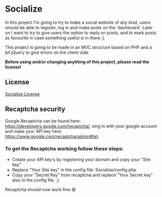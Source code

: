 # Socialize

In this project I'm going to try to make a social website of any kind, users should be able to register,
log in and make posts on the 'dashboard'. Later on I want to try to give users the option to reply on posts,
and to mark posts as favourite in case something useful is in there ;).

This project is going to be made in an MVC structure based on PHP and a bit jQuery to give errors on the client-side.

**Before using and/or changing anything of this project, please read the license!**

## License
[Socialize License](LICENSE)

## Recaptcha security
Google Recaptcha can be found here: https://developers.google.com/recaptcha/, sing in with your google account and make your API key here: https://www.google.com/recaptcha/admin#list.
### To get the Recaptcha working follow these steps:
* Create your API key's by registering your domain and copy your "Site key"
* Replace "Your Site key" in the config file: Socialize/config.php
* Copy your "Secret Key" from recaptcha and replace "Your Secret key" also in the config file. ;) 

Recaptcha should now work fine 😄 
